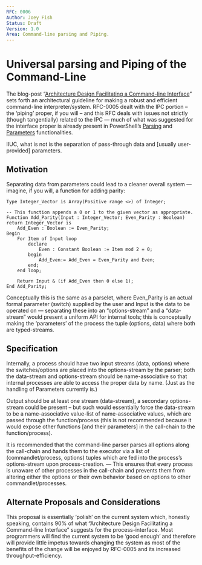 ```yaml
---
RFC: 0006
Author: Joey Fish
Status: Draft
Version: 1.0
Area: Command-line parsing and Piping.
---
```


# Universal parsing and Piping of the Command-Line

The blog-post “[Architecture Design Facilitating a Command-line Interface](http://edward.fish/index.php/2016/04/23/architecture-design-facilitating-a-command-line-interface/)” sets forth an architectural guideline for making a robust and efficient command-line interpreter/system. RFC-0005 dealt with the IPC portion – the ‘piping’ proper, if you will – and this RFC deals with issues not strictly (though tangentially) related to the IPC — much of what was suggested for the interface proper is already present in PowerShell’s [Parsing](https://technet.microsoft.com/en-us/library/hh847892.aspx) and [Parameters](https://technet.microsoft.com/en-us/library/hh847824.aspx) functionalities.

IIUC, what is not is the separation of pass-through data and [usually user-provided] parameters.

## Motivation

Separating data from parameters could lead to a cleaner overall system — imagine, if you will, a function for adding parity:

    Type Integer_Vector is Array(Positive range <>) of Integer;
    
    -- This function appends a 0 or 1 to the given vector as appropriate.
    Function Add_Parity(Input : Integer_Vector; Even_Parity : Boolean) return Integer_Vector is
        Add_Even : Boolean := Even_Parity;
    Begin
        For Item of Input loop
            declare
                Even : Constant Boolean := Item mod 2 = 0;
            begin
                Add_Even:= Add_Even = Even_Parity and Even;
            end;
        end loop;
        
        Return Input & (if Add_Even then 0 else 1);
    End Add_Parity;

Conceptually this is the same as a parselet, where Even_Parity is an actual formal parameter (switch) supplied by the user and Input is the data to be operated on — separating these into an “options-stream” and a “data-stream” would present a uniform API for internal tools; this is conceptually making the ‘parameters’ of the process the tuple (options, data) where both are typed-streams.

## Specification

Internally, a process should have two input streams (data, options) where the switches/options are placed into the options-stream by the parser; both the data-stream and options-stream should be name-associative so that internal processes are able to access the proper data by name. (Just as the handling of Parameters currently is.)

Output should be at least one stream (data-stream), a secondary options-stream could be present – but such would essentially force the data-stream to be a name-associative value-list of name-associative values, which are passed through the function/process (this is not recommended because it would expose other functions [and their parameters] in the call-chain to the function/process).

It is recommended that the command-line parser parses all options along the call-chain and hands them to the executor via a list of (commandlet/process, options) tuples which are fed into the process’s options-stream upon process-creation. — This ensures that every process is unaware of other processes in the call-chain and prevents them from altering either the options or their own behavior based on options to other commandlet/processes.

## Alternate Proposals and Considerations

This proposal is essentially ‘polish’ on the current system which, honestly speaking, contains 90% of what “Architecture Design Facilitating a Command-line Interface” suggests for the process-interface. Most programmers will find the current system to be ‘good enough’ and therefore will provide little impetus towards changing the system as most of the benefits of the change will be enjoyed by RFC-0005 and its increased throughput-efficiency.
